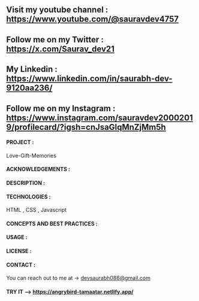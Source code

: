 ## Visit my youtube channel : https://www.youtube.com/@sauravdev4757
## Follow me on my Twitter : https://x.com/Saurav_dev21
## My Linkedin : https://www.linkedin.com/in/saurabh-dev-9120aa236/
## Follow me on my Instagram : https://www.instagram.com/sauravdev20002019/profilecard/?igsh=cnJsaGlqMnZjMm5h

#### PROJECT :

Love-Gift-Memories

#### ACKNOWLEDGEMENTS :
#### DESCRIPTION :
#### TECHNOLOGIES :
HTML , CSS , Javascript

#### CONCEPTS AND BEST PRACTICES :


#### USAGE :
#### LICENSE :
#### CONTACT :
You can reach out to me at -> devsaurabh086@gmail.com
#### TRY IT -->  https://angrybird-tamaatar.netlify.app/


